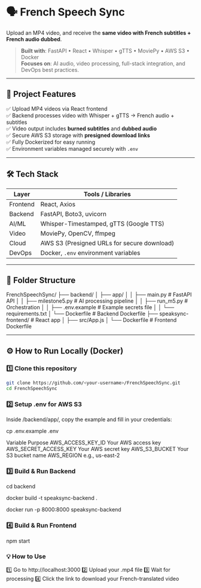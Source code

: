 # 🗣️ French Speech Sync

Upload an MP4 video, and receive the **same video with French subtitles + French audio dubbed**.

> **Built with**: FastAPI • React • Whisper • gTTS • MoviePy • AWS S3 • Docker  
> **Focuses on**: AI audio, video processing, full-stack integration, and DevOps best practices.

---

## 🚀 Project Features

✅ Upload MP4 videos via React frontend  
✅ Backend processes video with Whisper + gTTS → French audio + subtitles  
✅ Video output includes **burned subtitles** and **dubbed audio**  
✅ Secure AWS S3 storage with **presigned download links**  
✅ Fully Dockerized for easy running  
✅ Environment variables managed securely with `.env`

---

## 🛠 Tech Stack

| Layer     | Tools / Libraries                       |
|-----------|-----------------------------------------|
| Frontend  | React, Axios                             |
| Backend   | FastAPI, Boto3, uvicorn                  |
| AI/ML     | Whisper-Timestamped, gTTS (Google TTS)   |
| Video     | MoviePy, OpenCV, ffmpeg                  |
| Cloud     | AWS S3 (Presigned URLs for secure download) |
| DevOps    | Docker, `.env` environment variables     |

---

## 📂 Folder Structure

FrenchSpeechSync/
├── backend/
│ ├── app/
│ │ ├── main.py # FastAPI API
│ │ ├── milestone5.py # AI processing pipeline
│ │ ├── run_m5.py # Orchestration
│ │ ├── .env.example # Example secrets file
│ │ └── requirements.txt
│ └── Dockerfile # Backend Dockerfile
├── speaksync-frontend/ # React app
│ ├── src/App.js
│ └── Dockerfile # Frontend Dockerfile


---

## ⚙️ How to Run Locally (Docker)

### 1️⃣ Clone this repository
```bash
git clone https://github.com/<your-username>/FrenchSpeechSync.git
cd FrenchSpeechSync
```

### 2️⃣ Setup .env for AWS S3

Inside /backend/app/, copy the example and fill in your credentials:

cp .env.example .env

Variable	Purpose
AWS_ACCESS_KEY_ID	Your AWS access key
AWS_SECRET_ACCESS_KEY	Your AWS secret key
AWS_S3_BUCKET	Your S3 bucket name
AWS_REGION	e.g., us-east-2

### 3️⃣ Build & Run Backend

cd backend

docker build -t speaksync-backend .

docker run -p 8000:8000 speaksync-backend

### 4️⃣ Build & Run Frontend

npm start


### 💡 How to Use

1️⃣ Go to http://localhost:3000
2️⃣ Upload your .mp4 file
3️⃣ Wait for processing
4️⃣ Click the link to download your French-translated video
